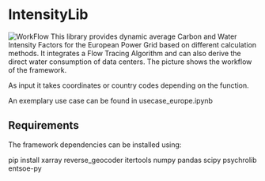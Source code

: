 # IntensityLib
![WorkFlow](https://github.com/user-attachments/assets/efd9dfc4-8647-4c49-9917-158d2c645bc5)
This library provides dynamic average Carbon and Water Intensity Factors for the European Power Grid based on different calculation methods. It integrates a Flow Tracing Algorithm and can also derive the direct water consumption of data centers.
The picture shows the workflow of the framework.

As input it takes coordinates or country codes depending on the function. 

An exemplary use case can be found in usecase_europe.ipynb


## Requirements
The framework dependencies can be installed using:

pip install xarray reverse_geocoder itertools numpy pandas scipy psychrolib entsoe-py
